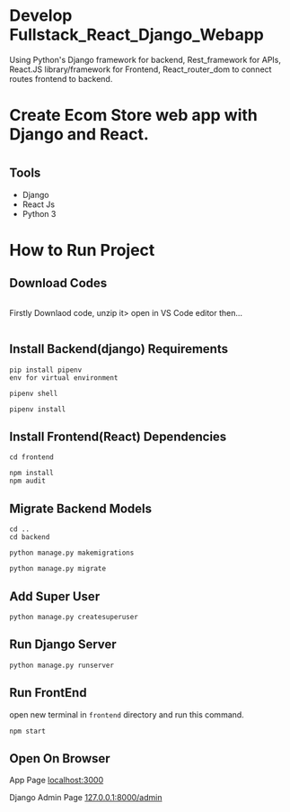# Develop Fullstack_React_Django_Webapp
Using Python's Django framework for backend, Rest_framework for APIs, React.JS library/framework for Frontend, React_router_dom to connect routes frontend to backend.

# Create Ecom Store web app with Django and React.

#

## Tools

- Django 
- React Js
- Python 3

# How to Run Project

## Download Codes

```

```
Firstly Downlaod code, unzip it> open in VS Code editor then...
```
```

## Install Backend(django) Requirements

```
pip install pipenv
env for virtual environment
```

```
pipenv shell
```

```
pipenv install
```

## Install Frontend(React) Dependencies

```
cd frontend
```

```
npm install
npm audit
```

## Migrate Backend Models

```
cd ..
cd backend
```

```
python manage.py makemigrations
```

```
python manage.py migrate
```

## Add Super User

```
python manage.py createsuperuser
```

## Run Django Server

```
python manage.py runserver
```

## Run FrontEnd

open new terminal in `frontend` directory and run this command.

```
npm start
```

## Open On Browser

App Page
[localhost:3000](http://localhost:3000/)

Django Admin Page
[127.0.0.1:8000/admin](http://127.0.0.1:8000/admin)

